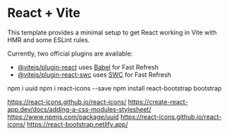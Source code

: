 # React + Vite

This template provides a minimal setup to get React working in Vite with HMR and some ESLint rules.

Currently, two official plugins are available:

- [@vitejs/plugin-react](https://github.com/vitejs/vite-plugin-react/blob/main/packages/plugin-react/README.md) uses [Babel](https://babeljs.io/) for Fast Refresh
- [@vitejs/plugin-react-swc](https://github.com/vitejs/vite-plugin-react-swc) uses [SWC](https://swc.rs/) for Fast Refresh

npm i uuid
npm i react-icons --save
npm install react-bootstrap bootstrap


https://react-icons.github.io/react-icons/
https://create-react-app.dev/docs/adding-a-css-modules-stylesheet/
https://www.npmjs.com/package/uuid
https://react-icons.github.io/react-icons/
https://react-bootstrap.netlify.app/

